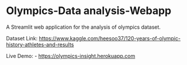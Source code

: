 # Olympics-Data analysis-Webapp

A Streamlit web application for the analysis of olympics dataset.

Dataset Link: https://www.kaggle.com/heesoo37/120-years-of-olympic-history-athletes-and-results

Live Demo: - https://olympics-insight.herokuapp.com


